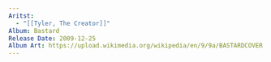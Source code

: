 ```yaml
---
Aritst:
  - "[[Tyler, The Creator]]"
Album: Bastard
Release Date: 2009-12-25
Album Art: https://upload.wikimedia.org/wikipedia/en/9/9a/BASTARDCOVER.png
---
```

